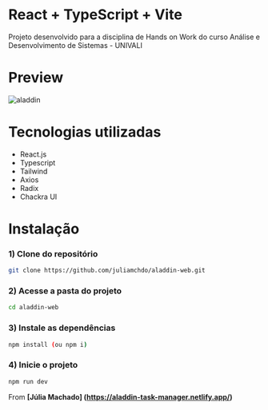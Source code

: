 # React + TypeScript + Vite

Projeto desenvolvido para a disciplina de Hands on Work do curso Análise e Desenvolvimento de Sistemas - UNIVALI

# Preview
![aladdin](https://github.com/juliamchdo/aladdin-web/assets/89415625/5991f8ca-fbc7-4ca1-ab68-1048d020e1c3)

# Tecnologias utilizadas
- React.js
- Typescript
- Tailwind
- Axios
- Radix
- Chackra UI

# Instalação 

### 1) Clone do repositório
```bash
git clone https://github.com/juliamchdo/aladdin-web.git
```

### 2) Acesse a pasta do projeto
```bash
cd aladdin-web
```

### 3) Instale as dependências
```bash
npm install (ou npm i)
```

### 4) Inicie o projeto
```bash
npm run dev
```

From **[Júlia Machado] (https://aladdin-task-manager.netlify.app/)**
